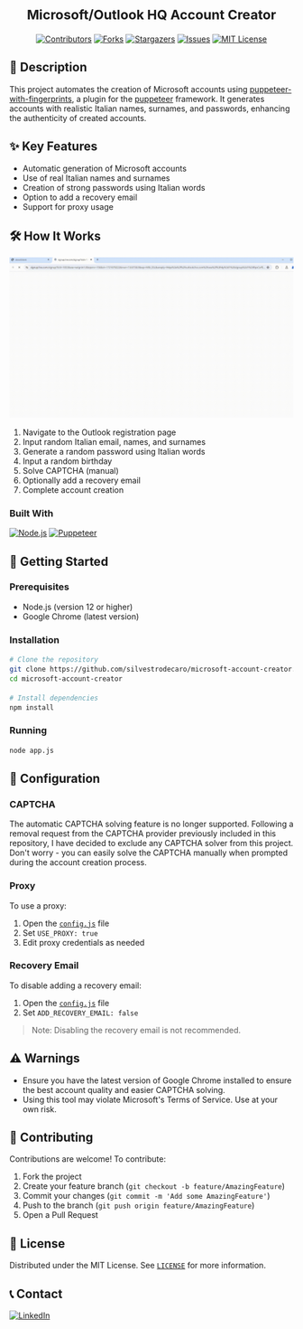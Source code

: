 <h1 align="center">
    <small>Microsoft/Outlook HQ Account Creator</small>
</h1>


<p align=center>
    <a href="https://github.com/silvestrodecaro/microsoft-account-creator/graphs/contributors" rel="nofollow"><img src="https://img.shields.io/github/contributors/silvestrodecaro/microsoft-account-creator.svg?style=for-the-badge" alt="Contributors" data-canonical-src="https://img.shields.io/github/contributors/silvestrodecaro/microsoft-account-creator.svg?style=for-the-badge" style="max-width: 100%;"></a>
    <a href="https://github.com/silvestrodecaro/microsoft-account-creator/network/members" rel="nofollow"><img src="https://img.shields.io/github/forks/silvestrodecaro/microsoft-account-creator.svg?style=for-the-badge" alt="Forks" data-canonical-src="https://img.shields.io/github/forks/silvestrodecaro/microsoft-account-creator.svg?style=for-the-badge" style="max-width: 100%;"></a>
    <a href="https://github.com/silvestrodecaro/microsoft-account-creator/stargazers" rel="nofollow"><img src="https://img.shields.io/github/stars/silvestrodecaro/microsoft-account-creator?style=for-the-badge" alt="Stargazers" data-canonical-src="https://img.shields.io/github/stars/silvestrodecaro/microsoft-account-creator?style=for-the-badge" style="max-width: 100%;"></a>
    <a href="https://github.com/silvestrodecaro/microsoft-account-creator/issues" rel="nofollow"><img src="https://img.shields.io/github/issues/silvestrodecaro/microsoft-account-creator.svg?style=for-the-badge" alt="Issues" data-canonical-src="https://img.shields.io/github/issues/silvestrodecaro/microsoft-account-creator.svg?style=for-the-badge" style="max-width: 100%;"></a>
    <a href="https://github.com/silvestrodecaro/microsoft-account-creator/blob/master/LICENSE" rel="nofollow"><img src="https://img.shields.io/github/license/silvestrodecaro/microsoft-account-creator.svg?style=for-the-badge" alt="MIT License" data-canonical-src="https://img.shields.io/github/license/silvestrodecaro/microsoft-account-creator.svg?style=for-the-badge" style="max-width: 100%;"></a>
</p>


## 📖 Description

This project automates the creation of Microsoft accounts using [puppeteer-with-fingerprints](https://github.com/CheshireCaat/puppeteer-with-fingerprints), a plugin for the [puppeteer](https://github.com/puppeteer/puppeteer) framework. It generates accounts with realistic Italian names, surnames, and passwords, enhancing the authenticity of created accounts.

## ✨ Key Features

- Automatic generation of Microsoft accounts
- Use of real Italian names and surnames
- Creation of strong passwords using Italian words
- Option to add a recovery email
- Support for proxy usage

## 🛠 How It Works

![Example Screenshot][example-screenshot]

1. Navigate to the Outlook registration page
2. Input random Italian email, names, and surnames
3. Generate a random password using Italian words
4. Input a random birthday
5. Solve CAPTCHA (manual)
6. Optionally add a recovery email
7. Complete account creation

### Built With

[![Node.js][Node.js-badge]][Node.js-url]
[![Puppeteer][Puppeteer-badge]][Puppeteer-url]

## 🚀 Getting Started

### Prerequisites

- Node.js (version 12 or higher)
- Google Chrome (latest version)

### Installation

```sh
# Clone the repository
git clone https://github.com/silvestrodecaro/microsoft-account-creator.git
cd microsoft-account-creator

# Install dependencies
npm install
```

### Running

```sh
node app.js
```

## 🔧 Configuration

### CAPTCHA

The automatic CAPTCHA solving feature is no longer supported. Following a removal request from the CAPTCHA provider previously included in this repository, I have decided to exclude any CAPTCHA solver from this project. Don't worry - you can easily solve the CAPTCHA manually when prompted during the account creation process.

### Proxy

To use a proxy:

1. Open the [`config.js`](config.js#L3) file
2. Set `USE_PROXY: true`
3. Edit proxy credentials as needed

### Recovery Email

To disable adding a recovery email:

1. Open the [`config.js`](config.js#L2) file
2. Set `ADD_RECOVERY_EMAIL: false`

> Note: Disabling the recovery email is not recommended.

## ⚠️ Warnings

- Ensure you have the latest version of Google Chrome installed to ensure the best account quality and easier CAPTCHA solving.
- Using this tool may violate Microsoft's Terms of Service. Use at your own risk.

## 🤝 Contributing

Contributions are welcome! To contribute:

1. Fork the project
2. Create your feature branch (`git checkout -b feature/AmazingFeature`)
3. Commit your changes (`git commit -m 'Add some AmazingFeature'`)
4. Push to the branch (`git push origin feature/AmazingFeature`)
5. Open a Pull Request

## 📜 License

Distributed under the MIT License. See [`LICENSE`](LICENSE) for more information.

## 📞 Contact

[![LinkedIn][linkedin-shield]][linkedin-url]


[linkedin-shield]: https://img.shields.io/badge/-LinkedIn-black.svg?style=for-the-badge&logo=linkedin&colorB=555
[linkedin-url]: https://www.linkedin.com/in/silvestro-decaro
[Puppeteer-badge]: https://img.shields.io/badge/Puppeteer-40B5A4?logo=puppeteer&logoColor=fff&style=for-the-badge
[Puppeteer-url]: https://github.com/puppeteer/puppeteer
[Node.js-badge]: https://img.shields.io/badge/Node.js-5FA04E?logo=nodedotjs&logoColor=fff&style=for-the-badge
[Node.js-url]: https://nodejs.org
[example-screenshot]: /assets/example.gif